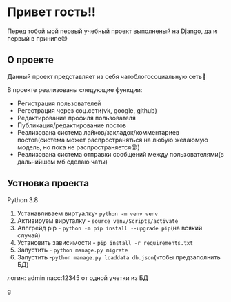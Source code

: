 # Привет гость!!

Перед тобой мой первый учебный проект выполненый на Django, да и первый в принипе😅

## О проекте
Данный проект представляет из себя чатоблогосоциальную сеть🙂 
 
 В проекте реализованы следующие функции:

- Регистрация пользователей
- Регестрация через соц.сети(vk, google, github)
- Редактирование профиля пользователя
- Публикация/редактирование постов
- Реализована система лайков/закладок/комментариев постов(система может распространяться на любую желаюмую модель, но пока не распространяется🙃) 
- Реализована система отправки сообщений между пользователями(в дальнийшем мб сделаю чаты)

## Устновка проекта
Python 3.8
1. Устанавливаем виртуалку-  `python -m venv venv`
2. Активируем вируталку - `source venv/Scripts/activate`
3. Аппгрейд pip - `python -m pip install --upgrade pip`(на всякий случай)
4. Установить зависимости - `pip install -r requirements.txt`
5. Запустить - `python manage.py migrate`
6. Запустить -`python manage.py loaddata db.json`(чтобы предзаполнить БД)

логин: admin
пасс:12345
от одной учетки из БД

g
